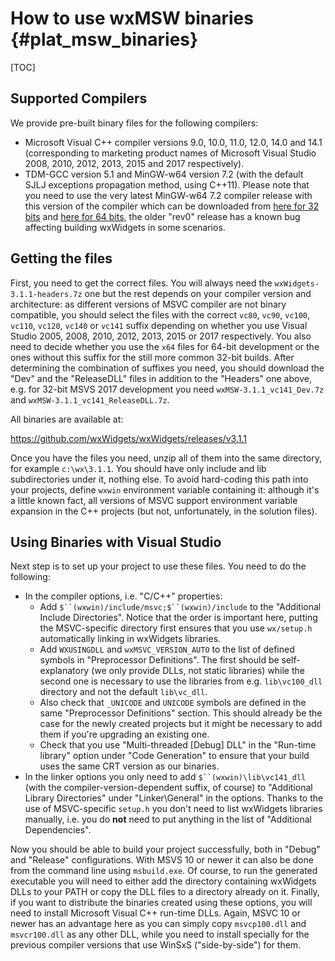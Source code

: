 How to use wxMSW binaries              {#plat_msw_binaries}
=========================

[TOC]

Supported Compilers
-------------------
We provide pre-built binary files for the following compilers:

* Microsoft Visual C++ compiler versions 9.0, 10.0, 11.0, 12.0, 14.0 and 14.1
  (corresponding to marketing product names of Microsoft Visual Studio 2008, 2010, 2012, 2013, 2015 and 2017 respectively).
* TDM-GCC version 5.1 and MinGW-w64 version 7.2 (with the default SJLJ
  exceptions propagation method, using C++11). Please note that you need to use
  the very latest MinGW-w64 7.2 compiler release with this version of the
  compiler which can be downloaded from
  [here for 32 bits](https://sourceforge.net/projects/mingw-w64/files/Toolchains%20targetting%20Win32/Personal%20Builds/mingw-builds/7.2.0/threads-win32/sjlj/i686-7.2.0-release-win32-sjlj-rt_v5-rev1.7z/download)
  and
  [here for 64 bits](https://sourceforge.net/projects/mingw-w64/files/Toolchains%20targetting%20Win64/Personal%20Builds/mingw-builds/7.2.0/threads-win32/seh/x86_64-7.2.0-release-win32-seh-rt_v5-rev1.7z/download),
  the older "rev0" release has a known bug affecting building wxWidgets in
  some scenarios.


Getting the files
-----------------

First, you need to get the correct files. You will always need the
`wxWidgets-3.1.1-headers.7z` one but the rest depends on your compiler version
and architecture: as different versions of MSVC compiler are not binary
compatible, you should select the files with the correct
`vc80`, `vc90`, `vc100`, `vc110`, `vc120`, `vc140` or `vc141`
suffix depending on whether you use
Visual Studio 2005, 2008, 2010, 2012, 2013, 2015 or 2017 respectively.
You also need to decide whether you use the `x64` files for 64-bit development
or the ones without this suffix for the still more common 32-bit builds. After
determining the combination of suffixes you need, you should download the
"Dev" and the "ReleaseDLL" files in addition to the "Headers" one above,
e.g. for 32-bit MSVS 2017 development you need
`wxMSW-3.1.1_vc141_Dev.7z` and `wxMSW-3.1.1_vc141_ReleaseDLL.7z`.

All binaries are available at:

https://github.com/wxWidgets/wxWidgets/releases/v3.1.1

Once you have the files you need, unzip all of them into the same directory, for
example `c:\wx\3.1.1`. You should have only include and lib subdirectories under
it, nothing else. To avoid hard-coding this path into your projects, define
`wxwin` environment variable containing it: although it's a little known fact,
all versions of MSVC support environment variable expansion in the C++ projects
(but not, unfortunately, in the solution files).

Using Binaries with Visual Studio
---------------------------------

Next step is to set up your project to use these files. You need to do the
following:

*   In the compiler options, i.e. "C/C++" properties:
    *   Add `$``(wxwin)/include/msvc;$``(wxwin)/include` to the "Additional Include
        Directories". Notice that the order is important here, putting the
        MSVC-specific directory first ensures that you use `wx/setup.h`
        automatically linking in wxWidgets libraries.
    *   Add `WXUSINGDLL` and `wxMSVC_VERSION_AUTO` to the list of defined
        symbols in "Preprocessor Definitions". The first should be
        self-explanatory (we only provide DLLs, not static libraries) while the
        second one is necessary to use the libraries from e.g. `lib\vc100_dll`
        directory and not the default `lib\vc_dll`.
    *   Also check that `_UNICODE` and `UNICODE` symbols are defined in the same
        "Preprocessor Definitions" section. This should already be the case for
        the newly created projects but it might be necessary to add them if
        you're upgrading an existing one.
    *   Check that you use "Multi-threaded \[Debug\] DLL" in the "Run-time
        library" option under "Code Generation" to ensure that your build uses
        the same CRT version as our binaries.
*   In the linker options you only need to add `$``(wxwin)\lib\vc141_dll` (with
    the compiler-version-dependent suffix, of course) to "Additional Library
    Directories" under "Linker\\General" in the options. Thanks to the use of
    MSVC-specific `setup.h` you don't need to list wxWidgets libraries manually,
    i.e. you do **not** need to put anything in the list of "Additional
    Dependencies".

Now you should be able to build your project successfully, both in "Debug" and
"Release" configurations. With MSVS 10 or newer it can also be done from the
command line using `msbuild.exe`. Of course, to run the generated executable
you will need to either add the directory containing wxWidgets DLLs to your PATH
or copy the DLL files to a directory already on it. Finally, if you want to
distribute the binaries created using these options, you will need to install
Microsoft Visual C++ run-time DLLs. Again, MSVC 10 or newer has an advantage
here as you can simply copy `msvcp100.dll` and `msvcr100.dll` as any other DLL,
while you need to install specially for the previous compiler versions that
use WinSxS ("side-by-side") for them.
